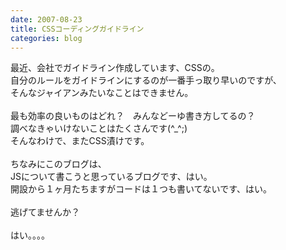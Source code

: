 ```yaml
---
date: 2007-08-23
title: CSSコーディングガイドライン
categories: blog
---
```

最近、会社でガイドライン作成しています、CSSの。<br />自分のルールをガイドラインにするのが一番手っ取り早いのですが、<br />そんなジャイアンみたいなことはできません。<br /><br />最も効率の良いものはどれ？　みんなどーゆ書き方してるの？<br />調べなきゃいけないことはたくさんです(^_^;)<br />そんなわけで、またCSS漬けです。<br /><br />ちなみにこのブログは、<br />JSについて書こうと思っているブログです、はい。<br />開設から１ヶ月たちますがコードは１つも書いてないです、はい。<br /><br />逃げてませんか？<br /><br />はい。。。。
